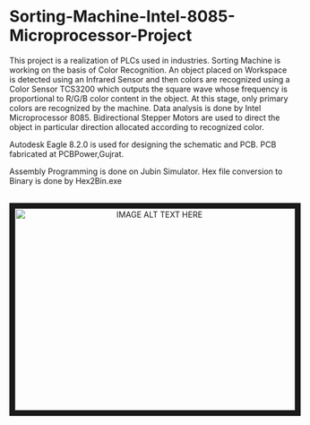 # Sorting-Machine-Intel-8085-Microprocessor-Project
This project is a realization of PLCs used in industries. Sorting Machine is working on the basis of Color Recognition. An object placed on Workspace is detected using an Infrared Sensor and then colors are recognized using a Color Sensor TCS3200 which outputs the square wave whose frequency is proportional to R/G/B color content in the object. At this stage, only primary colors are recognized by the machine. Data analysis is done by Intel Microprocessor 8085. Bidirectional Stepper Motors are used to direct the object in particular direction allocated according to recognized color.  

Autodesk Eagle 8.2.0 is used for designing the schematic and PCB. PCB fabricated at PCBPower,Gujrat. 

Assembly Programming is done on Jubin Simulator. Hex file conversion to Binary is done by Hex2Bin.exe 
 
<br/>
<center>
<a href="http://www.youtube.com/watch?feature=player_embedded&v=vYNUx6895Gs
" target="_blank"><img src="http://img.youtube.com/vi/vYNUx6895Gs/0.jpg" 
alt="IMAGE ALT TEXT HERE" width="500" height="360" border="10" align = "center"/></a>
</center>
